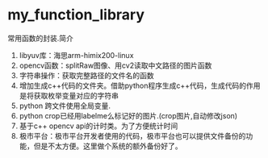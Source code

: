 # my_function_library
常用函数的封装.简介

1. libyuv库：海思arm-himix200-linux
2. opencv函数：splitRaw图像、用cv2读取中文路径的图片函数
3. 字符串操作：获取完整路径的文件名的函数
4. 增加生成c++代码的文件夹。借助python程序生成c++代码，生成代码的作用是将获取枚举变量对应的字符串
5. python  跨文件使用全局变量.
6. python crop已经用labelme么标记好的图片.(crop图片,自动修改json)
7. 基于c++ opencv api的计时类。为了方便统计时间
8. 极市平台：极市平台开发者使用的代码，极市平台也可以提供文件备份的功能，但是不太方便。这里做个系统的额外备份好了。
